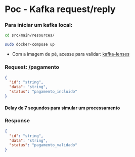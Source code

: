 # Poc - Kafka request/reply

### Para iniciar um kafka local:
```sh
cd src/main/resources/

sudo docker-compose up
```

- Com a imagem de pé, acesse para validar: [kafka-lenses](http://127.0.0.1:3030/)

### Request: /pagamento

```json
{
  "id": "string",
  "data": "string",
  "status": "pagamento_incluido"
}
```

#### Delay de 7 segundos para simular um processamento

### Response
```json
{
  "id": "string",
  "data": "string",
  "status": "pagamento_validado"
}
```